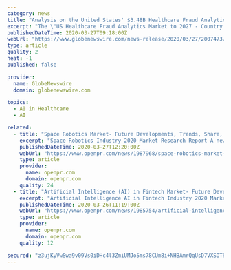 ```yaml
---
category: news
title: "Analysis on the United States' $3.48B Healthcare Fraud Analytics Market, 2027: Artificial Intelligence to Provide Robust Opportunities"
excerpt: "The \"US Healthcare Fraud Analytics Market to 2027 - Country Analysis and Forecasts by Solution; Mode of Delivery; Application; End User\" report has been added to ResearchAndMarkets.com's offering. The US Healthcare Fraud Analytics Market is expected to reach US$ 3,"
publishedDateTime: 2020-03-27T09:18:00Z
webUrl: "https://www.globenewswire.com/news-release/2020/03/27/2007473/0/en/Analysis-on-the-United-States-3-48B-Healthcare-Fraud-Analytics-Market-2027-Artificial-Intelligence-to-Provide-Robust-Opportunities.html"
type: article
quality: 2
heat: -1
published: false

provider:
  name: GlobeNewswire
  domain: globenewswire.com

topics:
  - AI in Healthcare
  - AI

related:
  - title: "Space Robotics Market- Future Developments, Trends, Share, Size and Manufacturers Analysis"
    excerpt: "Space Robotics Industry 2020 Market Research Report A new report added by DeepResearchReports com to its research database Artificial Intelligence in Medicine Market is segmented by Regions Countries All the key market aspects that influence the Space Robotics market currently"
    publishedDateTime: 2020-03-27T12:20:00Z
    webUrl: "https://www.openpr.com/news/1987968/space-robotics-market-future-developments-trends-share"
    type: article
    provider:
      name: openpr.com
      domain: openpr.com
    quality: 24
  - title: "Artificial Intelligence (AI) in Fintech Market- Future Developments, Trends, Share, Size and Manufacturers Analysis"
    excerpt: "Artificial Intelligence AI in Fintech Industry 2020 Market Research Report A new report added by DeepResearchReports com to its research database Artificial Intelligence in Medicine Market is segmented by Regions Countries All the key market aspects that influence the Artificial"
    publishedDateTime: 2020-03-26T11:19:00Z
    webUrl: "https://www.openpr.com/news/1985754/artificial-intelligence-ai-in-fintech-market-future"
    type: article
    provider:
      name: openpr.com
      domain: openpr.com
    quality: 12

secured: "z3ujKyVwSwa9v09Vs0iDHc4l3ZmiUMJo5ms78CUm8i+NHBAmrQqUsD7VXSOT8yt6Y/ab/o7+GTIPzxrIjqAAu3+OXZmqxgjsX5SJ3PzmqNQgILJsJJYs5nTXqTZeixVJXRrolqTlZ2+KLn6pwQJ8Gi0noBGPygfNI2Q3GnZZFSEAanTJ95oZbXiq20AM2AerApBQLSo9zD8kbke7yl5e1LSgrD6n9kxGdp82RHD5SVbbqcH6MXA+3nyUHZV9zRdSCso1pyCmmqKzh+sUTQhwiOPFMnSS/SkIENEa4MiZzB/JbcmOVeQhQm8zRwLwLBMY;Lc8s5x5iMN3XNgGe4FMa4g=="
---
```



